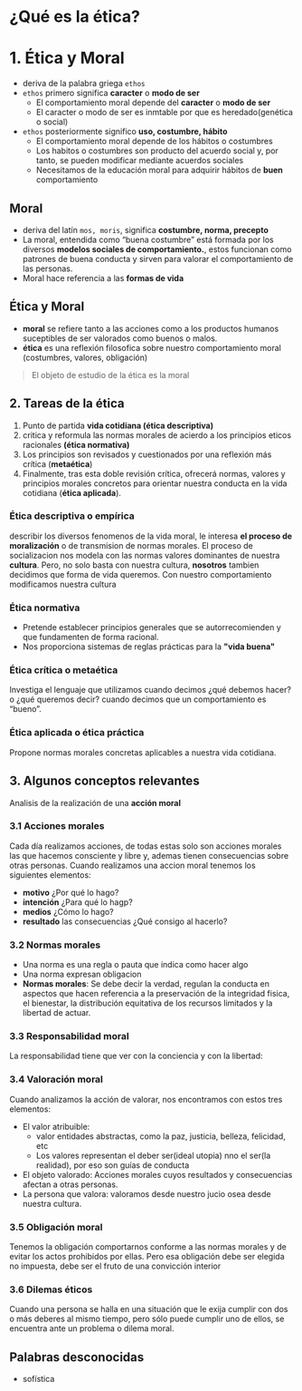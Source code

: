 # ¿Qué es la ética?

# 1. Ética y Moral

* deriva de la palabra griega `ethos`
* `ethos` primero significa **caracter** o **modo de ser**
  * El comportamiento moral depende del **caracter** o **modo de ser**
  * El caracter o modo de ser es inmtable por que es heredado(genética o social)
* `ethos` posteriormente significo **uso, costumbre, hábito**
  * El comportamiento moral depende de los hábitos o costumbres
  * Los habitos o costumbres son producto del acuerdo social y, por tanto, se pueden modificar mediante acuerdos sociales
  * Necesitamos de la educación moral para adquirir hábitos de **buen** comportamiento

## Moral

* deriva del latín `mos, moris`, significa **costumbre, norma, precepto**
* La moral, entendida como “buena costumbre” está formada  por los diversos **modelos sociales de comportamiento.**, estos funcionan como patrones de buena conducta y sirven para valorar el comportamiento de las personas.
* Moral hace referencia a las **formas de vida**

## Ética y Moral

* **moral** se refiere tanto a las acciones como a los productos humanos suceptibles de ser valorados como buenos o malos.
* **ética** es una reflexión filosofica sobre nuestro comportamiento moral (costumbres, valores, obligación)

> El objeto de estudio de la ética es la moral

## 2. Tareas de la ética

1. Punto de partida **vida cotidiana (ética descriptiva)** 
2. critica y reformula las normas morales de acierdo a los principios eticos racionales **(ética normativa)** 
3. Los principios son revisados y cuestionados por una reflexión más crítica (**metaética**)
4. Finalmente, tras esta doble revisión crítica, ofrecerá normas, valores y principios morales concretos para orientar nuestra conducta en la vida cotidiana (**ética aplicada**).

### Ética descriptiva o empírica

describir los diversos fenomenos de la vida moral, le interesa **el proceso de moralización** o de transmision de normas morales. El proceso de socializacion nos modela con las normas valores dominantes de nuestra **cultura**. Pero, no solo basta con nuestra cultura, **nosotros** tambien decidimos que forma de vida queremos. Con nuestro comportamiento modificamos nuestra cultura

### Ética normativa

* Pretende establecer principios generales que se autorrecomienden y que fundamenten de forma racional.
* Nos proporciona sistemas de reglas prácticas para la **"vida buena"**

### Ética crítica o metaética

Investiga el lenguaje que utilizamos cuando decimos ¿qué debemos hacer? o ¿qué queremos decir? cuando decimos que un comportamiento es “bueno”.

### Ética aplicada o ética práctica

Propone normas morales concretas aplicables a nuestra vida cotidiana.


## 3. Algunos conceptos relevantes

Analisis de la realización de una **acción moral**

### 3.1 Acciones morales

Cada día realizamos acciones, de todas estas solo son acciones morales las que hacemos consciente y libre y, ademas tienen consecuencias sobre otras personas. Cuando realizamos una accion moral tenemos los siguientes elementos:
* **motivo** ¿Por qué lo hago?
* **intención** ¿Para qué lo hagp?
* **medios** ¿Cómo lo hago? 
* **resultado** las consecuencias ¿Qué consigo al hacerlo?


### 3.2 Normas morales

* Una norma es una regla o pauta que indica como hacer algo
* Una norma expresan obligacion
* **Normas morales**: Se debe decir la verdad, regulan la conducta en aspectos que hacen referencia a la preservación de la integridad fisica, el bienestar, la distribución equitativa de los recursos limitados y la libertad de actuar.

### 3.3 Responsabilidad moral

La responsabilidad tiene que ver con la conciencia y con la libertad:

### 3.4 Valoración moral

Cuando analizamos la acción de valorar, nos encontramos con estos tres elementos:
* El valor atribuible: 
  * valor entidades abstractas, como la paz, justicia, belleza, felicidad, etc
  * Los valores representan el deber ser(ideal utopia) nno el ser(la realidad), por eso son guías de conducta
* El objeto valorado: Acciones morales cuyos resultados y consecuencias afectan a otras personas.
* La persona que valora: valoramos desde nuestro jucio osea desde nuestra cultura.

### 3.5 Obligación moral

Tenemos la obligación comportarnos conforme a las normas morales y de evitar los actos prohibidos por ellas. Pero esa obligación debe ser elegida no impuesta, debe ser el fruto de una convicción interior

### 3.6 Dilemas éticos

Cuando una persona se halla en una situación que le exija cumplir con dos o más deberes al mismo tiempo, pero sólo puede cumplir uno de ellos, se encuentra ante un problema o dilema moral.

## Palabras desconocidas

* sofística